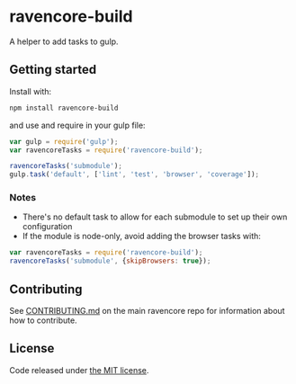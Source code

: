 # ravencore-build

A helper to add tasks to gulp.

## Getting started

Install with:

```sh
npm install ravencore-build
```

and use and require in your gulp file:

```javascript
var gulp = require('gulp');
var ravencoreTasks = require('ravencore-build');

ravencoreTasks('submodule');
gulp.task('default', ['lint', 'test', 'browser', 'coverage']);
```

### Notes

* There's no default task to allow for each submodule to set up their own configuration
* If the module is node-only, avoid adding the browser tasks with:
```javascript
var ravencoreTasks = require('ravencore-build');
ravencoreTasks('submodule', {skipBrowsers: true});
```

## Contributing

See [CONTRIBUTING.md](https://github.com/OverstockMedici/ravencore) on the main ravencore repo for information about how to contribute.

## License

Code released under [the MIT license](https://github.com/OverstockMedici/ravencore/blob/master/LICENSE).

